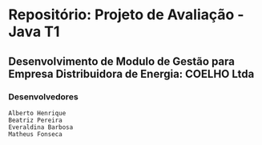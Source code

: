 # Repositório: Projeto de Avaliação - Java T1

## Desenvolvimento de Modulo de Gestão para Empresa Distribuidora de Energia: COELHO Ltda
### Desenvolvedores
    Alberto Henrique
    Beatriz Pereira
    Everaldina Barbosa
    Matheus Fonseca

